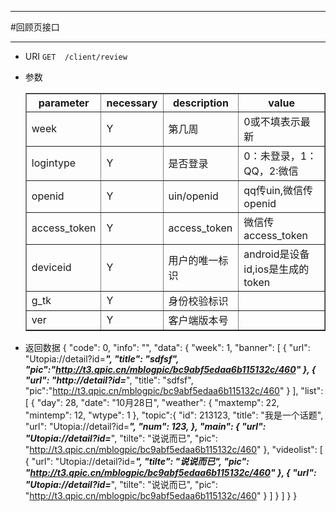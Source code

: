 ***
#回顾页接口
***
* URI `GET	/client/review`
* 参数
	
	<table border="1">
	<tr>
		<th>parameter</th><th>necessary</th><th>description</th><th>value</th>
	</tr>
    <tr>
    	<td>week</td><td>Y</td><td>第几周</td><td>0或不填表示最新</td>
    </tr>
	<tr>
    	<td>logintype</td><td>Y</td><td>是否登录</td><td>0：未登录，1：QQ，2:微信</td>
    </tr>
	<tr>
    	<td>openid</td><td>Y</td><td>uin/openid</td><td>qq传uin,微信传openid</td>
    </tr>
	<tr>
    	<td>access_token</td><td>Y</td><td>access_token</td><td>微信传access_token</td>
    </tr>
	<tr>
    	<td>deviceid</td><td>Y</td><td>用户的唯一标识</td><td>android是设备id,ios是生成的token</td>
    </tr>
	<tr>
    	<td>g_tk</td><td>Y</td><td>身份校验标识</td><td></td>
    </tr>
	<tr>
    	<td>ver</td><td>Y</td><td>客户端版本号</td><td></td>
    </tr>
	</table>
* 返回数据
{
    "code": 0,
    "info": "",
    "data": {
        "week": 1,
        "banner": [
            {
                "url": "Utopia://detail?id=***",
                "title": "sdfsf",
                "pic":"http://t3.qpic.cn/mblogpic/bc9abf5edaa6b115132c/460"
            },
            {
                "url": "http://detail?id=***",
                "title": "sdfsf",
                "pic":"http://t3.qpic.cn/mblogpic/bc9abf5edaa6b115132c/460"
            }
        ],
        "list": [
            {
                "day": 28,
                "date": "10月28日",
                "weather": {
                    "maxtemp": 22,
                    "mintemp": 12,
                    "wtype": 1
                },
                "topic":{
                    "id": 213123,
                    "title": "我是一个话题",
                    "url": "Utopia://detail?id=***",
                    "num": 123,
                },
                "main": {
                    "url": "Utopia://detail?id=***",
                    "tilte": "说说而已",
                    "pic": "http://t3.qpic.cn/mblogpic/bc9abf5edaa6b115132c/460"
                },
                "videolist": [
                    {
                        "url": "Utopia://detail?id=***",
                        "tilte": "说说而已",
                        "pic": "http://t3.qpic.cn/mblogpic/bc9abf5edaa6b115132c/460"
                    },
                    {
                        "url": "Utopia://detail?id=***",
                        "tilte": "说说而已",
                        "pic": "http://t3.qpic.cn/mblogpic/bc9abf5edaa6b115132c/460"
                    }
                ]
            }
        ]
    }
}